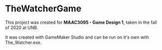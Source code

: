 # TheWatcherGame

This project was created for **MAAC3095 - Game Design 1**, taken in the fall of 2020 at UNB.

It was created with GameMaker Studio and can be run on it's own with The_Watcher.exe.
